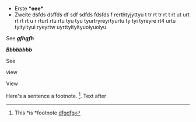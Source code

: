 <ul>
  <li>Erste <b attr="attr">*eee*</b></li>
  <li>Zweite dsfds dsffds df sdf sdfds fdsfds f rerthtyjyttyu t tr rt tr rt t rt ut urt rt rt rt u r rturt rtu rtu tyu tyu tyurtryreyrtyurtu ty tyi tyreyre rt4 urtu tyityityui ryeyrtw uyrttyityityuoiyuoiyu</li>
</ul>

See <b>_gfhgfh_</b>

<b>_Bbbbbbbb_ </b>

See <div>view </div>

<div>View </div>

Here's a sentence a footnote. [^2]. Text after

[^2]: This *is *footnote [dfgdfg](google.com)
